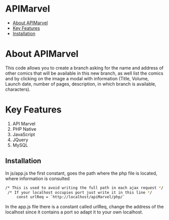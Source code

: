 # APIMarvel

* [About APIMarvel](#aboutApi)
* [Key Features](#keyFeat)
* [Installation](#instal)

# About APIMarvel

This code allows you to create a branch asking for the name and address of other comics that will be available in this new branch, as well list the comics and by clicking on the image a modal with information (Title, Volume, Launch date, number of pages, description, in which branch is available, characters).

# Key Features

1. API Marvel
2. PHP Native
3. JavaScript
4. JQuery
5. MySQL

## Installation

In js/app.js the first constant, goes the path where the php file is located, where information is consulted

```sh
/* This is used to avoid writing the full path in each ajax request */
 /* If your localhost occupies port just write it in this line */
     const urlReq = `http://localhost/apiMarvel/php/`
```


In the app.js file there is a constant called urlReq, change the address of the localhost since it contains a port so adapt it to your own localhost.
